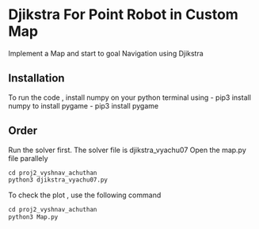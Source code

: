 # Djikstra For Point Robot in Custom Map

Implement a Map and start to goal Navigation using Djikstra 
## Installation 
To run the code , install numpy on your python terminal using - pip3 install numpy
to install pygame - pip3 install pygame

## Order

Run the solver first. The solver file is djikstra_vyachu07
Open the map.py file parallely
```python
cd proj2_vyshnav_achuthan
python3 djikstra_vyachu07.py
```
To check the plot , use the following command
```python
cd proj2_vyshnav_achuthan
python3 Map.py
```